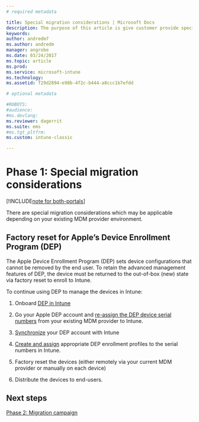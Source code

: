 ```yaml
---
# required metadata

title: Special migration considerations | Microsoft Docs
description: The purpose of this article is give customer provide special migration considerations before they start a migration campaign.
keywords:
author: andredm7
ms.author: andredm
manager: angrobe
ms.date: 03/24/2017
ms.topic: article
ms.prod:
ms.service: microsoft-intune
ms.technology:
ms.assetid: f29d2894-e98b-4f2c-b444-a8ccc1b7efdd

# optional metadata

#ROBOTS:
#audience:
#ms.devlang:
ms.reviewer: dagerrit
ms.suite: ems
#ms.tgt_pltfrm:
ms.custom: intune-classic

---
```


# Phase 1: Special migration considerations

[!INCLUDE[note for both-portals](./includes/note-for-both-portals.md)]

There are special migration considerations which may be applicable depending on your existing MDM provider environment.

## Factory reset for Apple’s Device Enrollment Program (DEP)

The Apple Device Enrollment Program (DEP) sets device configurations that cannot be removed by the end user. To retain the advanced management features of DEP, the device must be returned to the out-of-box (new) state via factory reset to enroll to Intune.

To continue using DEP to manage the devices in Intune:

1.  Onboard [DEP in Intune](/intune-classic/deploy-use/ios-device-enrollment-program-in-microsoft-intune)

2.  Go your Apple DEP account and [re-assign the DEP device serial numbers](https://help.apple.com/deployment/business/#/tesf9562af26) from your existing MDM provider to Intune.

3.  [Synchronize](/intune-classic/deploy-use/ios-device-enrollment-program-in-microsoft-intune) your DEP account with Intune

4.  [Create and assign](/intune-classic/deploy-use/ios-device-enrollment-program-in-microsoft-intune) appropriate DEP enrollment profiles to the serial numbers in Intune.

5.  Factory reset the devices (either remotely via your current MDM provider or manually on each device)

6.  Distribute the devices to end-users.

## Next steps 

[Phase 2: Migration campaign](/intune-classic/plan-design/migration-phase2-migration-campaign)
